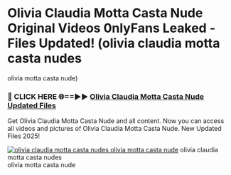 # Olivia Claudia Motta Casta Nude Original Videos 0nlyFans Leaked - Files Updated! (olivia claudia motta casta nudes<br>
olivia motta casta nude)

<h3>🔴 CLICK HERE 🌐==►► <a href="https://tinyurl.com/2p9ay9w9" rel="nofollow">Olivia Claudia Motta Casta Nude Updated Files</a></h3>

Get Olivia Claudia Motta Casta Nude and all content. Now you can access all videos and pictures of Olivia Claudia Motta Casta Nude. New Updated Files 2025!

[![olivia claudia motta casta nudes<br>
olivia motta casta nude](https://i.imgur.com/KQgVmj3.gif)](https://tinyurl.com/2p9ay9w9)
olivia claudia motta casta nudes<br>
olivia motta casta nude